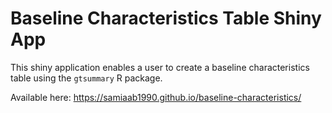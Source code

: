 # Baseline Characteristics Table Shiny App 

This shiny application enables a user to create a baseline characteristics table using the `gtsummary` R package. 

Available here:  https://samiaab1990.github.io/baseline-characteristics/
